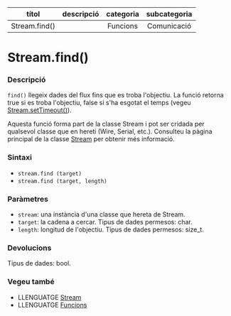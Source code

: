 
| títol | descripció   | categoria  | subcategoria        |
| :---: | :----------: | :--------: | :-----------------: |
| Stream.find() | | Funcions | Comunicació |

# Stream.find()

### Descripció

`find()` llegeix dades del flux fins que es troba l'objectiu. La funció retorna true si es troba l'objectiu, false si s'ha esgotat el temps (vegeu [Stream.setTimeout()](./Stream.setTimeout().md)).

Aquesta funció forma part de la classe Stream i pot ser cridada per qualsevol classe que en hereti (Wire, Serial, etc.). Consulteu la pàgina principal de la classe [Stream](../Stream.md) per obtenir més informació.

### Sintaxi

* `stream.find (target)`
* `stream.find (target, length)`

### Paràmetres

* `stream`: una instància d'una classe que hereta de Stream.
* `target`: la cadena a cercar. Tipus de dades permesos: char.
* `length`: longitud de l'objectiu. Tipus de dades permesos: size_t.

### Devolucions

Tipus de dades: bool.

### Vegeu també

*  LLENGUATGE [Stream](../Stream.md)  
*  LLENGUATGE [Funcions](../../Funcions.md)
